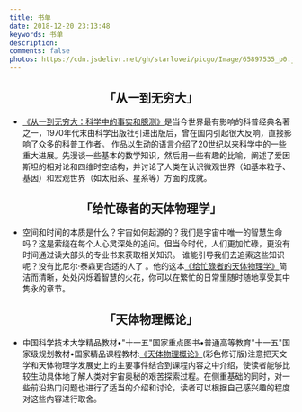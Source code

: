 ```yaml
---
title: 书单
date: 2018-12-20 23:13:48
keywords: 书单
description: 
comments: false
photos: https://cdn.jsdelivr.net/gh/starlovei/picgo/Image/65897535_p0.jpg
---
```

## <center> 「从一到无穷大」 </center>

+ [《从一到无穷大：科学中的事实和臆测》](https://book.douban.com/subject/1102715/)是当今世界最有影响的科普经典名著之一，1970年代末由科学出版社引进出版后，曾在国内引起很大反响，直接影响了众多的科普工作者。
作品以生动的语言介绍了20世纪以来科学中的一些重大进展。先漫谈一些基本的数学知识，然后用一些有趣的比喻，阐述了爱因斯坦的相对论和四维时空结构，并讨论了人类在认识微观世界（如基本粒子、基因）和宏观世界（如太阳系、星系等）方面的成就。

## <center> 「给忙碌者的天体物理学」 </center>

+ 空间和时间的本质是什么？宇宙如何起源的？我们是宇宙中唯一的智慧生命吗？这是萦绕在每个人心灵深处的追问。但当今时代，人们更加忙碌，更没有时间通过读大部头的专业书来获取相关知识。
谁能引导我们去追索这些知识呢？没有比尼尔·泰森更合适的人了 。他的这本[《给忙碌者的天体物理学》](https://book.douban.com/subject/30246268/)简洁而清晰，处处闪烁着智慧的火花，你可以在繁忙的日常里随时随地享受其中隽永的章节。

## <center> 「天体物理概论」 </center>

+ 中国科学技术大学精品教材•"十一五"国家重点图书•普通高等教育"十一五"国家级规划教材•国家精品课程教材:[《天体物理概论》](https://book.douban.com/subject/3353501/)(彩色修订版)注意把天文学和天体物理学发展史上的主要事件结合到课程内容之中介绍，使读者能够比较生动具体地了解人类对宇宙奥秘的艰苦探索过程。在侧重基础的同时，对一些前沿热门问题也进行了适当的介绍和讨论，读者可以根据自己感兴趣的程度对这些内容进行取舍。